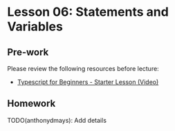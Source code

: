 # Lesson 06: Statements and Variables

## Pre-work

Please review the following resources before lecture:

* [Typescript for Beginners - Starter Lesson (Video)](https://www.youtube.com/watch?v=MOO5vrtTUTE&list=PL0Zuz27SZ-6NS8GXt5nPrcYpust89zq_b&index=1)

## Homework

TODO(anthonydmays): Add details
